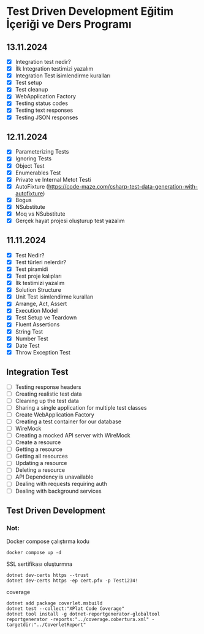 # Test Driven Development Eğitim İçeriği ve Ders Programı

## 13.11.2024
- [x] Integration test nedir?
- [x] İlk Integration testimizi yazalım
- [x] Integration Test isimlendirme kuralları
- [x] Test setup
- [x] Test cleanup
- [x] WebApplication Factory
- [x] Testing status codes
- [x] Testing text responses
- [x] Testing JSON responses

## 12.11.2024
- [x] Parameterizing Tests
- [x] Ignoring Tests
- [x] Object Test
- [x] Enumerables Test
- [x] Private ve Internal Metot Testi
- [x] AutoFixture (https://code-maze.com/csharp-test-data-generation-with-autofixture)
- [x] Bogus
- [x] NSubstitute
- [x] Moq vs NSubstitute
- [x] Gerçek hayat projesi oluşturup test yazalım

## 11.11.2024
- [x] Test Nedir?
- [x] Test türleri nelerdir?
- [x] Test piramidi
- [x] Test proje kalıpları
- [x] İlk testimizi yazalım
- [x] Solution Structure
- [x] Unit Test isimlendirme kuralları
- [x] Arrange, Act, Assert
- [x] Execution Model
- [x] Test Setup ve Teardown
- [x] Fluent Assertions
- [x] String Test
- [x] Number Test
- [x] Date Test
- [x] Throw Exception Test

## Integration Test

- [ ] Testing response headers
- [ ] Creating realistic test data
- [ ] Cleaning up the test data
- [ ] Sharing a single application for multiple test classes
- [ ] Create WebApplication Factory
- [ ] Creating a test container for our database
- [ ] WireMock
- [ ] Creating a mocked API server with WireMock
- [ ] Create a resource
- [ ] Getting a resource
- [ ] Getting all resources
- [ ] Updating a resource
- [ ] Deleting a resource
- [ ] API Dependency is unavailable
- [ ] Dealing with requests requiring auth
- [ ] Dealing with background services

## Test Driven Development

### Not: 
Docker compose çalıştırma kodu
```
docker compose up -d
```

SSL sertifikası oluşturmna
```
dotnet dev-certs https --trust
dotnet dev-certs https -ep cert.pfx -p Test1234!
```

coverage
```
dotnet add package coverlet.msbuild
dotnet test --collect:"XPlat Code Coverage"
dotnet tool install -g dotnet-reportgenerator-globaltool
reportgenerator -reports:"../coverage.cobertura.xml" -targetdir:"../CoverletReport"
```